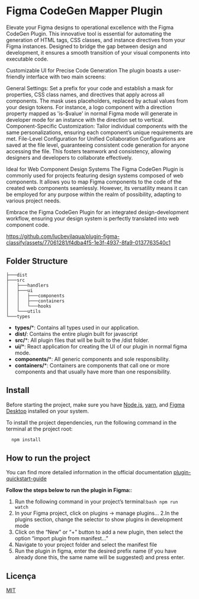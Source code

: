 # Figma CodeGen Mapper Plugin
Elevate your Figma designs to operational excellence with the Figma CodeGen Plugin. This innovative tool is essential for automating the generation of HTML tags, CSS classes, and instance directives from your Figma instances. Designed to bridge the gap between design and development, it ensures a smooth transition of your visual components into executable code.

Customizable UI for Precise Code Generation The plugin boasts a user-friendly interface with two main screens:

General Settings: Set a prefix for your code and establish a mask for properties, CSS class names, and directives that apply across all components. The mask uses placeholders, replaced by actual values from your design tokens. For instance, a logo component with a direction property mapped as 'is-$value' in normal Figma mode will generate in developer mode for an instance with the direction set to vertical. Component-Specific Customization: Tailor individual components with the same personalizations, ensuring each component’s unique requirements are met. File-Level Configuration for Unified Collaboration Configurations are saved at the file level, guaranteeing consistent code generation for anyone accessing the file. This fosters teamwork and consistency, allowing designers and developers to collaborate effectively.

Ideal for Web Component Design Systems The Figma CodeGen Plugin is commonly used for projects featuring design systems composed of web components. It allows you to map Figma components to the code of the created web components seamlessly. However, its versatility means it can be employed for any purpose within the realm of possibility, adapting to various project needs.

Embrace the Figma CodeGen Plugin for an integrated design-development workflow, ensuring your design system is perfectly translated into web component code.

https://github.com/lucbevilaqua/plugin-figma-classify/assets/77061281/f4dba4f5-1e3f-4937-8fa9-0137763540c1

## Folder Structure
```
├───dist
├───src
│   ├───handlers
│   ├───ui
│   │   ├───components
│   │   ├───containers
│   │   └───hooks
│   └───utils
└───types
```
- **types/***: Contains all types used in our application.
- **dist/**: Contains the entire plugin built for javascript
- **src/***: All plugin files that will be built to the /dist folder.
- **ui/***: React application for creating the UI of our plugin in normal figma mode.
- **components/***: All generic components and sole responsibility.
- **containers/***: Containers are components that call one or more components and that usually have more than one responsibility.

## Install

Before starting the project, make sure you have [Node.js](https://nodejs.org/),  [yarn](https://yarnpkg.com/), and [Figma Desktop](https://www.figma.com/downloads/) installed on your system.

To install the project dependencies, run the following command in the terminal at the project root:

```bash
  npm install
```
    
## How to run the project

You can find more detailed information in the official documentation [plugin-quickstart-guide](https://www.figma.com/plugin-docs/plugin-quickstart-guide/)

**Follow the steps below to run the plugin in Figma:**:

1. Run the following command in your project’s terminal:```bash npm run watch```
2. In your Figma project, click on plugins -> manage plugins… 2.In the plugins section, change the selector to show plugins in development mode
3. Click on the “New” or “+” button to add a new plugin, then select the option “import plugin from manifest…”
4. Navigate to your project folder and select the manifest file
5. Run the plugin in figma, enter the desired prefix name (if you have already done this, the same name will be suggested) and press enter.


## Licença

[MIT](https://choosealicense.com/licenses/mit/)

